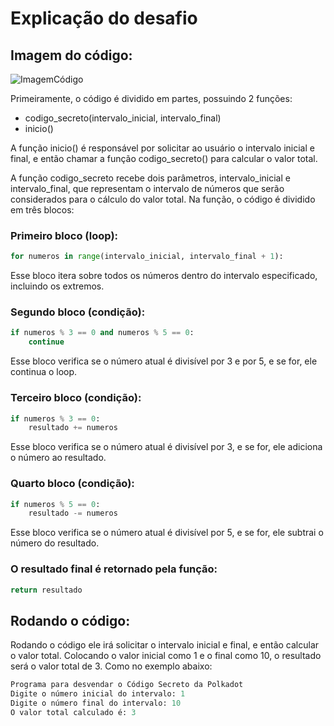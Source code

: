 # Explicação do desafio

## Imagem do código:
![ImagemCódigo](./imgs/code.png)

Primeiramente, o código é dividido em partes, possuindo 2 funções:

- codigo_secreto(intervalo_inicial, intervalo_final)
- inicio()

A função inicio() é responsável por solicitar ao usuário o intervalo inicial e final, e então chamar a função codigo_secreto() para calcular o valor total.

A função codigo_secreto recebe dois parâmetros, intervalo_inicial e intervalo_final, que representam o intervalo de números que serão considerados para o cálculo do valor total. Na função, o código é dividido em três blocos:


### Primeiro bloco (loop):
```python
for numeros in range(intervalo_inicial, intervalo_final + 1):
```
Esse bloco itera sobre todos os números dentro do intervalo especificado, incluindo os extremos.

### Segundo bloco (condição):
```python
if numeros % 3 == 0 and numeros % 5 == 0:
	continue
```
Esse bloco verifica se o número atual é divisível por 3 e por 5, e se for, ele continua o loop.

### Terceiro bloco (condição):
```python
if numeros % 3 == 0:
	resultado += numeros
```
Esse bloco verifica se o número atual é divisível por 3, e se for, ele adiciona o número ao resultado.

### Quarto bloco (condição):
```python
if numeros % 5 == 0:
	resultado -= numeros
```
Esse bloco verifica se o número atual é divisível por 5, e se for, ele subtrai o número do resultado.

### O resultado final é retornado pela função:
```python
return resultado
```

## Rodando o código:
Rodando o código ele irá solicitar o intervalo inicial e final, e então calcular o valor total. Colocando o valor inicial como 1 e o final como 10, o resultado será o valor total de 3. Como no exemplo abaixo:

```python
Programa para desvendar o Código Secreto da Polkadot
Digite o número inicial do intervalo: 1
Digite o número final do intervalo: 10
O valor total calculado é: 3
```

